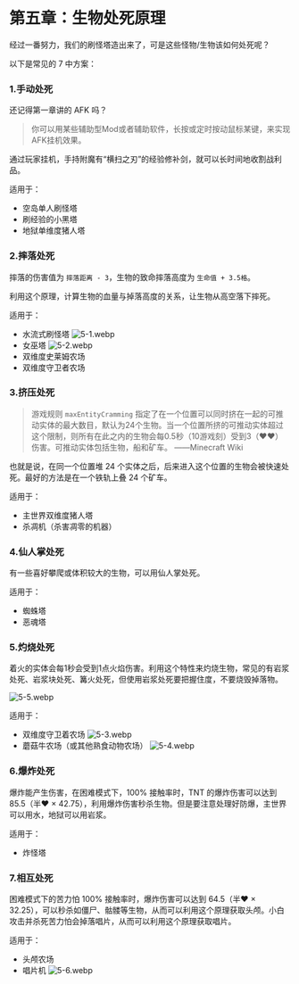 # 第五章：生物处死原理

经过一番努力，我们的刷怪塔造出来了，可是这些怪物/生物该如何处死呢？

以下是常见的 7 中方案：

### 1.手动处死

还记得第一章讲的 AFK 吗？

> 你可以用某些辅助型Mod或者辅助软件，长按或定时按动鼠标某键，来实现AFK挂机效果。

通过玩家挂机，手持附魔有“横扫之刃”的经验修补剑，就可以长时间地收割战利品。

适用于：
* 空岛单人刷怪塔
* 刷经验的小黑塔
* 地狱单维度猪人塔

### 2.摔落处死

摔落的伤害值为 `摔落距离 - 3`，生物的致命摔落高度为 `生命值 + 3.5格`。

利用这个原理，计算生物的血量与掉落高度的关系，让生物从高空落下摔死。

适用于：
* 水流式刷怪塔
![5-1.webp](https://pic.awa.ms/f/2024/11/20/673d63decef7d.webp)
* 女巫塔
![5-2.webp](https://pic.awa.ms/f/2024/11/20/673d63de7b116.webp)
* 双维度史莱姆农场
* 双维度守卫者农场

### 3.挤压处死

> 游戏规则 `maxEntityCramming` 指定了在一个位置可以同时挤在一起的可推动实体的最大数目，默认为24个生物。当一个位置所挤的可推动实体超过这个限制，则所有在此之内的生物会每0.5秒（10游戏刻）受到3（♥♥）伤害。可推动实体包括生物，船和矿车。
> ——Minecraft Wiki

也就是说，在同一个位置堆 24 个实体之后，后来进入这个位置的生物会被快速处死。最好的方法是在一个铁轨上叠 24 个矿车。

适用于：
* 主世界双维度猪人塔
* 杀凋机（杀害凋零的机器）


### 4.仙人掌处死

有一些喜好攀爬或体积较大的生物，可以用仙人掌处死。

适用于：
* 蜘蛛塔
* 恶魂塔

### 5.灼烧处死

着火的实体会每1秒会受到1点火焰伤害。利用这个特性来灼烧生物，常见的有岩浆处死、岩浆块处死、篝火处死，但使用岩浆处死要把握住度，不要烧毁掉落物。

![5-5.webp](https://pic.awa.ms/f/2024/11/20/673d63e09f4b4.webp)

适用于：
* 双维度守卫着农场
![5-3.webp](https://pic.awa.ms/f/2024/11/20/673d63df6399c.webp)
* 蘑菇牛农场（或其他熟食动物农场）
![5-4.webp](https://pic.awa.ms/f/2024/11/20/673d63dfca9c0.webp)

### 6.爆炸处死

爆炸能产生伤害，在困难模式下，100% 接触率时，TNT 的爆炸伤害可以达到 85.5（半♥ × 42.75），利用爆炸伤害秒杀生物。但是要注意处理好防爆，主世界可以用水，地狱可以用岩浆。

适用于：
* 炸怪塔
	
### 7.相互处死

困难模式下的苦力怕 100% 接触率时，爆炸伤害可以达到 64.5（半♥ × 32.25），可以秒杀如僵尸、骷髅等生物，从而可以利用这个原理获取头颅。小白攻击并杀死苦力怕会掉落唱片，从而可以利用这个原理获取唱片。

适用于：
* 头颅农场
* 唱片机
![5-6.webp](https://pic.awa.ms/f/2024/11/20/673d63e1a7b54.webp)

